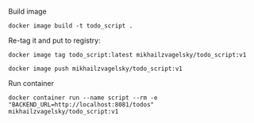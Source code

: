 Build image
```shell
docker image build -t todo_script .
```

Re-tag it and put to registry:
```shell
docker image tag todo_script:latest mikhailzvagelsky/todo_script:v1
```
```shell
docker image push mikhailzvagelsky/todo_script:v1
```

Run container
```shell
docker container run --name script --rm -e "BACKEND_URL=http://localhost:8081/todos" mikhailzvagelsky/todo_script:v1
```